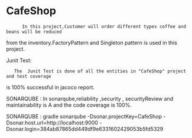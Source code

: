 # CafeShop

          In this project,Customer will order different types coffee and beans will be reduced 
from the inventory.FactoryPattern and Singleton pattern is used in this project.


Junit Test:

       The  Junit Test is done of all the entities in "CafeShop" project and test coverage 
is 100% successful in jacoco report.

       
  SONARQUBE :
          In sonarqube,reliability ,security , securityReview and maintainability is A and 
the code coverage is 100%.   

SONARQUBE :
gradle sonarqube 
  -Dsonar.projectKey=CafeShop 
  -Dsonar.host.url=http://localhost:9000 
  -Dsonar.login=384ab87865dd449df9e6331602429053b5fd5329